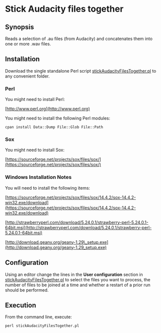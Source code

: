 # Stick Audacity files together

## Synopsis

Reads a selection of .au files (from Audacity) and concatenates them into one
or more .wav files.

## Installation

Download the single standalone Perl script
[stickAudacityFilesTogether.pl](https://github.com/philiprbrenan/stickAudacityFilesTogether/blob/master/stickAudacityFilesTogether.pl)
to any convenient folder.

### Perl

You might need to install Perl:

[http://www.perl.org](http://www.perl.org)

You might need to install the following Perl modules:

    cpan install Data::Dump File::Glob File::Path

### Sox

You might need to install Sox:

[https://sourceforge.net/projects/sox/files/sox/](https://sourceforge.net/projects/sox/files/sox/)

### Windows Installation Notes

You will need to install the following items:

[https://sourceforge.net/projects/sox/files/sox/14.4.2/sox-14.4.2-win32.exe/download](https://sourceforge.net/projects/sox/files/sox/14.4.2/sox-14.4.2-win32.exe/download)

[http://strawberryperl.com/download/5.24.0.1/strawberry-perl-5.24.0.1-64bit.msi](http://strawberryperl.com/download/5.24.0.1/strawberry-perl-5.24.0.1-64bit.msi)

[http://download.geany.org/geany-1.29\_setup.exe](http://download.geany.org/geany-1.29_setup.exe)

## Configuration

Using an editor change the lines in the **User configuration** section in
[stickAudacityFilesTogether.pl](https://github.com/philiprbrenan/stickAudacityFilesTogether/blob/master/stickAudacityFilesTogether.pl)
to select the files you want to process, the number of files to be joined at a
time and whether a restart of a prior run should be performed.

## Execution

From the command line, execute:

    perl stickAudacityFilesTogether.pl
